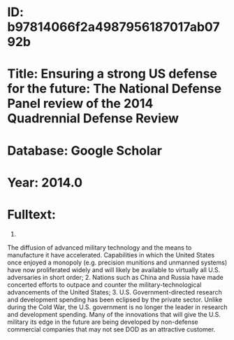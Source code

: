 # ID: b97814066f2a4987956187017ab0792b
# Title: Ensuring a strong US defense for the future: The National Defense Panel review of the 2014 Quadrennial Defense Review
# Database: Google Scholar
# Year: 2014.0
# Fulltext:
1.
The diffusion of advanced military technology and the means to manufacture it have accelerated.
Capabilities in which the United States once enjoyed a monopoly (e.g. precision munitions and unmanned systems) have now proliferated widely and will likely be available to virtually all U.S. adversaries in short order; 2.
Nations such as China and Russia have made concerted efforts to outpace and counter the military-technological advancements of the United States; 3.
U.S. Government-directed research and development spending has been eclipsed by the private sector.
Unlike during the Cold War, the U.S. government is no longer the leader in research and development spending.
Many of the innovations that will give the U.S. military its edge in the future are being developed by non-defense commercial companies that may not see DOD as an attractive customer.